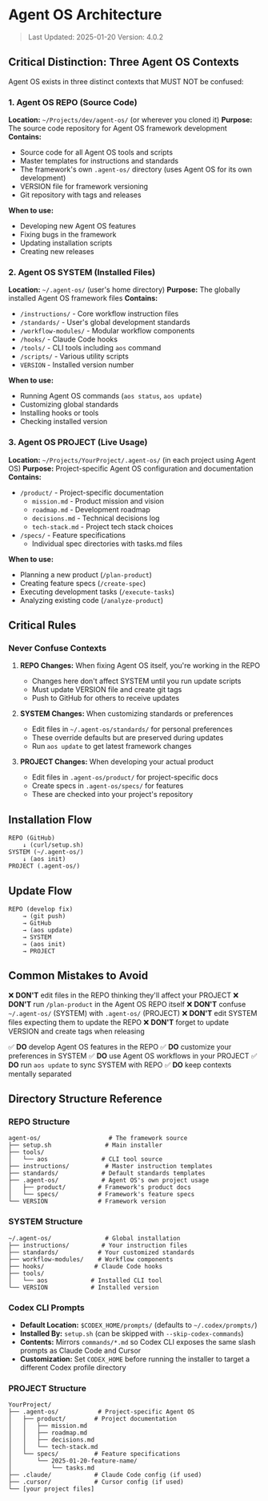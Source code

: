 # Agent OS Architecture

> Last Updated: 2025-01-20
> Version: 4.0.2

## Critical Distinction: Three Agent OS Contexts

Agent OS exists in three distinct contexts that MUST NOT be confused:

### 1. Agent OS REPO (Source Code)
**Location:** `~/Projects/dev/agent-os/` (or wherever you cloned it)
**Purpose:** The source code repository for Agent OS framework development
**Contains:**
- Source code for all Agent OS tools and scripts
- Master templates for instructions and standards
- The framework's own `.agent-os/` directory (uses Agent OS for its own development)
- VERSION file for framework versioning
- Git repository with tags and releases

**When to use:** 
- Developing new Agent OS features
- Fixing bugs in the framework
- Updating installation scripts
- Creating new releases

### 2. Agent OS SYSTEM (Installed Files)
**Location:** `~/.agent-os/` (user's home directory)
**Purpose:** The globally installed Agent OS framework files
**Contains:**
- `/instructions/` - Core workflow instruction files
- `/standards/` - User's global development standards
- `/workflow-modules/` - Modular workflow components
- `/hooks/` - Claude Code hooks
- `/tools/` - CLI tools including `aos` command
- `/scripts/` - Various utility scripts
- `VERSION` - Installed version number

**When to use:**
- Running Agent OS commands (`aos status`, `aos update`)
- Customizing global standards
- Installing hooks or tools
- Checking installed version

### 3. Agent OS PROJECT (Live Usage)
**Location:** `~/Projects/YourProject/.agent-os/` (in each project using Agent OS)
**Purpose:** Project-specific Agent OS configuration and documentation
**Contains:**
- `/product/` - Project-specific documentation
  - `mission.md` - Product mission and vision
  - `roadmap.md` - Development roadmap
  - `decisions.md` - Technical decisions log
  - `tech-stack.md` - Project tech stack choices
- `/specs/` - Feature specifications
  - Individual spec directories with tasks.md files

**When to use:**
- Planning a new product (`/plan-product`)
- Creating feature specs (`/create-spec`)
- Executing development tasks (`/execute-tasks`)
- Analyzing existing code (`/analyze-product`)

## Critical Rules

### Never Confuse Contexts

1. **REPO Changes:** When fixing Agent OS itself, you're working in the REPO
   - Changes here don't affect SYSTEM until you run update scripts
   - Must update VERSION file and create git tags
   - Push to GitHub for others to receive updates

2. **SYSTEM Changes:** When customizing standards or preferences
   - Edit files in `~/.agent-os/standards/` for personal preferences
   - These override defaults but are preserved during updates
   - Run `aos update` to get latest framework changes

3. **PROJECT Changes:** When developing your actual product
   - Edit files in `.agent-os/product/` for project-specific docs
   - Create specs in `.agent-os/specs/` for features
   - These are checked into your project's repository

## Installation Flow

```
REPO (GitHub) 
    ↓ (curl/setup.sh)
SYSTEM (~/.agent-os/)
    ↓ (aos init)
PROJECT (.agent-os/)
```

## Update Flow

```
REPO (develop fix) 
    → (git push) 
    → GitHub 
    → (aos update) 
    → SYSTEM 
    → (aos init) 
    → PROJECT
```

## Common Mistakes to Avoid

❌ **DON'T** edit files in the REPO thinking they'll affect your PROJECT
❌ **DON'T** run `/plan-product` in the Agent OS REPO itself
❌ **DON'T** confuse `~/.agent-os/` (SYSTEM) with `.agent-os/` (PROJECT)
❌ **DON'T** edit SYSTEM files expecting them to update the REPO
❌ **DON'T** forget to update VERSION and create tags when releasing

✅ **DO** develop Agent OS features in the REPO
✅ **DO** customize your preferences in SYSTEM
✅ **DO** use Agent OS workflows in your PROJECT
✅ **DO** run `aos update` to sync SYSTEM with REPO
✅ **DO** keep contexts mentally separated

## Directory Structure Reference

### REPO Structure
```
agent-os/                   # The framework source
├── setup.sh               # Main installer
├── tools/
│   └── aos               # CLI tool source
├── instructions/          # Master instruction templates
├── standards/            # Default standards templates
├── .agent-os/            # Agent OS's own project usage
│   ├── product/         # Framework's product docs
│   └── specs/           # Framework's feature specs
└── VERSION              # Framework version
```

### SYSTEM Structure
```
~/.agent-os/               # Global installation
├── instructions/         # Your instruction files
├── standards/           # Your customized standards
├── workflow-modules/    # Workflow components
├── hooks/              # Claude Code hooks
├── tools/
│   └── aos            # Installed CLI tool
└── VERSION            # Installed version
```

### Codex CLI Prompts
- **Default Location:** `$CODEX_HOME/prompts/` (defaults to `~/.codex/prompts/`)
- **Installed By:** `setup.sh` (can be skipped with `--skip-codex-commands`)
- **Contents:** Mirrors `commands/*.md` so Codex CLI exposes the same slash prompts as Claude Code and Cursor
- **Customization:** Set `CODEX_HOME` before running the installer to target a different Codex profile directory

### PROJECT Structure
```
YourProject/
├── .agent-os/           # Project-specific Agent OS
│   ├── product/        # Project documentation
│   │   ├── mission.md
│   │   ├── roadmap.md
│   │   ├── decisions.md
│   │   └── tech-stack.md
│   └── specs/          # Feature specifications
│       └── 2025-01-20-feature-name/
│           └── tasks.md
├── .claude/            # Claude Code config (if used)
├── .cursor/            # Cursor config (if used)
└── [your project files]
```
